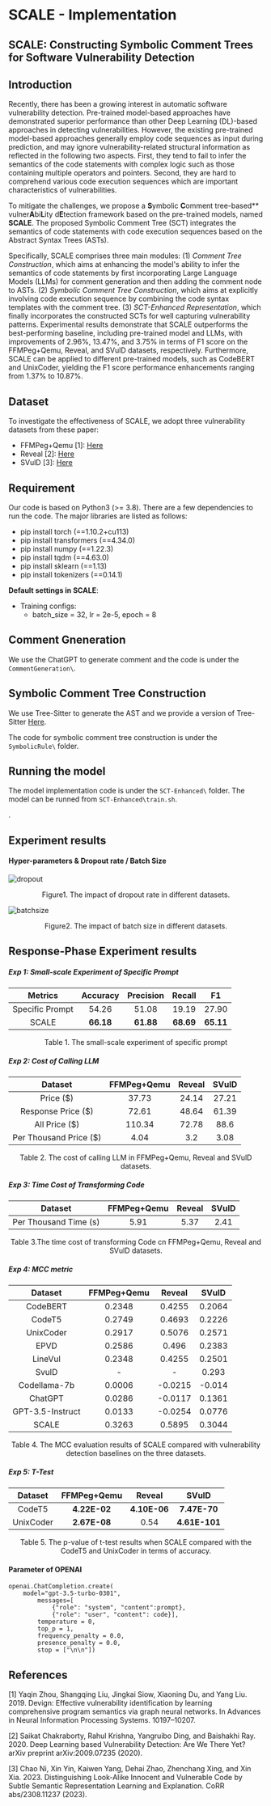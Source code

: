 

# SCALE - Implementation
## SCALE: Constructing Symbolic Comment Trees for Software Vulnerability Detection

## Introduction
Recently, there has been a growing interest in automatic software vulnerability detection. Pre-trained model-based approaches have demonstrated superior performance than other Deep Learning (DL)-based approaches in detecting vulnerabilities. However, the existing pre-trained model-based approaches generally employ code sequences as input during prediction, and may ignore vulnerability-related structural information as reflected in the following two aspects. First, they tend to fail to infer the semantics of the code statements with complex logic such as those containing multiple operators and pointers. Second, they are hard to comprehend various code execution sequences which are important characteristics of vulnerabilities.


To mitigate the challenges, we propose a **S**ymbolic **C**omment tree-based** vulner**A**bi**L**ity d**E**tection framework based on the pre-trained models, named **SCALE**. The proposed Symbolic Comment Tree (SCT) integrates the semantics of code statements with code execution sequences based on the Abstract Syntax Trees (ASTs).



Specifically, SCALE comprises three main modules: (1) *Comment Tree Construction*, which aims at enhancing the model's ability to infer the semantics of code statements by first incorporating Large Language Models (LLMs) for comment generation and then adding the comment node to ASTs. (2) *Symbolic Comment Tree Construction*, which aims at explicitly involving code execution sequence by combining the code syntax templates with the comment tree. (3) *SCT-Enhanced Representation*, which finally incorporates the constructed SCTs for well capturing vulnerability patterns. Experimental results demonstrate that SCALE outperforms the best-performing baseline, including pre-trained model and LLMs, with improvements of 2.96\%, 13.47\%, and 3.75\% in terms of F1 score on the FFMPeg+Qemu, Reveal, and SVulD datasets, respectively. Furthermore, SCALE can be applied to different pre-trained models, such as CodeBERT and UnixCoder, yielding the F1 score performance enhancements ranging from 1.37\% to 10.87\%. 

## Dataset
To investigate the effectiveness of SCALE, we adopt three vulnerability datasets from these paper: 

* FFMPeg+Qemu [1]: [Here](https://drive.google.com/file/d/1LrGV9i5A90qO8S49Bmo3K9AVQyl1sbOI/view?usp=drive_link)
* Reveal [2]: [Here](https://drive.google.com/file/d/1TcV_KzeBWCnAChl92g6vonpNhSVB0H0A/view?usp=drive_link)
* SVulD [3]: [Here](https://drive.google.com/file/d/1fw3SmCJjUCche2cSAhBjjnii7TO3qBje/view?usp=drive_link)
## Requirement
Our code is based on Python3 (>= 3.8). There are a few dependencies to run the code. The major libraries are listed as follows:

* pip install torch (==1.10.2+cu113)
* pip install transformers (==4.34.0)
* pip install numpy (==1.22.3)
* pip install tqdm (==4.63.0)
* pip install sklearn (==1.13)
* pip install tokenizers (==0.14.1)


**Default settings in SCALE**:
* Training configs: 
    * batch_size = 32, lr = 2e-5, epoch = 8

## Comment Gneneration
We use the ChatGPT to generate comment and  the code is under the ```CommentGeneration\```. 

## Symbolic Comment Tree Construction
We use Tree-Sitter to generate the AST and we provide a version of Tree-Sitter [Here](https://drive.google.com/file/d/1JMQbWIgN6GRGRAXW7UdYzD7OVScBK-Fq/view?usp=drive_link). 

The code for symbolic comment tree construction is under the ```SymbolicRule\``` folder. 

## Running the model
The model implementation code is under the ```SCT-Enhanced\``` folder. The model can be runned from ```SCT-Enhanced\train.sh```.

.

## Experiment results
#### Hyper-parameters & Dropout rate / Batch Size


![dropout](https://anonymous.4open.science/r/Comment4Vul2024/Figures/Dropout.png)

<center>Figure1. The impact of dropout rate in different datasets.</center>



![batchsize](https://anonymous.4open.science/r/Comment4Vul2024/Figures/Batchsize.png)

<center>Figure2. The impact of batch size in different datasets.</center>

## Response-Phase Experiment results

##### Exp 1: Small-scale Experiment of Specific Prompt

| Metrics          | Accuracy | Precision | Recall | F1    |
|:-------------------:|:-------------------:|:-------------------:|:-------------------:| :-------------------:|
| Specific Prompt  | 54.26    | 51.08     | 19.19  | 27.90 |
| SCALE            | <b>66.18    | <b>61.88     | <b>68.69  | <b>65.11 |

<center>Table 1. The small-scale experiment of specific prompt</center>

##### Exp 2: Cost of Calling LLM


|  Dataset   | FFMPeg+Qemu   |  Reveal  | SVulD  |
|:-------------------:|:-------------------:|:-------------------:|:-------------------:| 
| Price    ($)          | 37.73       | 24.14  | 27.21  |
| Response Price   ($)  | 72.61       | 48.64  | 61.39  |
| All Price     ($)     | 110.34      | 72.78  | 88.6   |
| Per Thousand Price ($)| 4.04        | 3.2    | 3.08   |


<center>Table 2. The cost of calling LLM in FFMPeg+Qemu, Reveal and SVulD datasets. </center>

##### Exp 3: Time Cost of Transforming Code

|  Dataset   | FFMPeg+Qemu   |  Reveal  | SVulD  |
|:-------------------:|:-------------------:|:-------------------:|:-------------------:| 
| Per Thousand Time (s)     | 5.91        | 5.37   | 2.41   |


<center>Table 3.The time cost of transforming Code cn FFMPeg+Qemu, Reveal and SVulD datasets.  </center>

##### Exp 4: MCC metric
|  Dataset   | FFMPeg+Qemu   |  Reveal  | SVulD  |
|:-------------------:|:-------------------:|:-------------------:|:-------------------:| 
| CodeBERT   | 0.2348 | 0.4255  | 0.2064  |
| CodeT5     | 0.2749 | 0.4693  | 0.2226  |
| UnixCoder  | 0.2917 | 0.5076  | 0.2571  |
| EPVD       | 0.2586 | 0.496   | 0.2383  |
| LineVul    | 0.2348 | 0.4255  | 0.2501  |
| SvulD      | -      | -       | 0.293   |
| Codellama-7b | 0.0006 | -0.0215 | -0.014  |
| ChatGPT    | 0.0286 | -0.0117 | 0.1361  |
| GPT-3.5-Instruct | 0.0133 | -0.0254 | 0.0776  |
| SCALE      | 0.3263 | 0.5895  | 0.3044  |

<center>Table 4. The MCC evaluation results of SCALE compared with vulnerability detection baselines on the three datasets.</center>

##### Exp 5: T-Test

|  Dataset   | FFMPeg+Qemu   |  Reveal  | SVulD  |
|:-------------------:|:-------------------:|:-------------------:|:-------------------:| 
| CodeT5    | <b>4.22E-02 | <b>4.10E-06 | <b>7.47E-70  |
| UnixCoder | <b>2.67E-08 | 0.54 | <b>4.61E-101 |


<center>Table 5. The p-value of t-test results when SCALE compared with the CodeT5 and UnixCoder in terms of accuracy.</center>


#### Parameter of OPENAI
```
openai.ChatCompletion.create(
    model="gpt-3.5-turbo-0301", 
        messages=[
            {"role": "system", "content":prompt},
            {"role": "user", "content": code}], 
        temperature = 0, 
        top_p = 1, 
        frequency_penalty = 0.0, 
        presence_penalty = 0.0,
        stop = ["\n\n"])
```

## References
[1] Yaqin Zhou, Shangqing Liu, Jingkai Siow, Xiaoning Du, and Yang Liu. 2019. Devign: Effective vulnerability identification by learning comprehensive program semantics via graph neural networks. In Advances in Neural Information Processing Systems. 10197–10207.

[2] Saikat Chakraborty, Rahul Krishna, Yangruibo Ding, and Baishakhi Ray. 2020. Deep Learning based Vulnerability Detection: Are We There Yet? arXiv preprint arXiv:2009.07235 (2020).

[3] Chao Ni, Xin Yin, Kaiwen Yang, Dehai Zhao, Zhenchang Xing, and Xin Xia. 2023. Distinguishing Look-Alike Innocent and Vulnerable Code by Subtle Semantic Representation Learning and Explanation. CoRR abs/2308.11237 (2023).